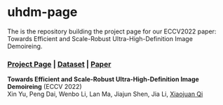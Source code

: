 # uhdm-page
The is the repository building the project page for our ECCV2022 paper: Towards Efficient and Scale-Robust Ultra-High-Definition Image Demoireing.
### [Project Page](https://xinyu-andy.github.io/uhdm-page/) | [Dataset](https://drive.google.com/drive/folders/1DyA84UqM7zf3CeoEBNmTi_dJ649x2e7e?usp=sharing) | [Paper](https://arxiv.org/pdf/2207.09935)

**Towards Efficient and Scale-Robust Ultra-High-Definition Image Demoireing** (ECCV 2022)  
Xin Yu, Peng Dai, Wenbo Li, Lan Ma, Jiajun Shen, Jia Li, [Xiaojuan Qi](https://scholar.google.com/citations?user=bGn0uacAAAAJ&hl=en) 
